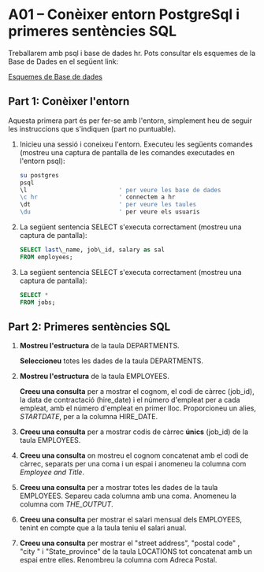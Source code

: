 # A01 – Conèixer entorn PostgreSql i primeres sentències SQL

Treballarem amb psql i base de dades hr. Pots consultar els esquemes de la Base de Dades en el següent link:

[Esquemes de Base de dades](https://github.com/sapa-basededades/M02-M10-Bases-de-Dades/tree/main/1%20-%20Llenguatge%20SQL%20DML%20i%20DDL/1%20-%20DATABASES/ESQUEMES/1%20-%20POSTGRES)

## Part 1: Conèixer l'entorn

Aquesta primera part és per fer-se amb l'entorn, simplement heu de seguir les instruccions que s'indiquen (part no puntuable).

1. Inicieu una sessió i coneixeu l'entorn. Executeu les següents comandes (mostreu una captura de pantalla de les comandes executades en l'entorn psql):

    ```bash
    su postgres
    psql
    \l                          ' per veure les base de dades
    \c hr                       ' connectem a hr
    \dt                         ' per veure les taules
    \du                         ' per veure els usuaris
    ```

2. La següent sentencia SELECT s'executa correctament (mostreu una captura de pantalla):

    ```sql
    SELECT last\_name, job\_id, salary as sal
    FROM employees;
    ```

3. La següent sentencia SELECT s'executa correctament (mostreu una captura de pantalla):

    ```sql
    SELECT *
    FROM jobs;
    ```

## Part 2: Primeres sentències SQL

1. **Mostreu l'estructura** de la taula DEPARTMENTS.

    **Seleccioneu** totes les dades de la taula DEPARTMENTS.

2. **Mostreu l'estructura** de la taula EMPLOYEES.

    **Creeu una consulta** per a mostrar el cognom, el codi de càrrec (job_id), la data de contractació (hire\_date) i el número d'empleat per a cada empleat, amb el número d'empleat en primer lloc. Proporcioneu un alies, _STARTDATE_, per a la columna HIRE\_DATE.

3. **Creeu una consulta** per a mostrar codis de càrrec **únics** (job_id) de la taula EMPLOYEES.

4. **Creeu una consulta** on mostreu el cognom concatenat amb el codi de càrrec, separats per una coma i un espai i anomeneu la columna com _Employee and Title_.

5. **Creeu una consulta** per a mostrar totes les dades de la taula EMPLOYEES. Separeu cada columna amb una coma. Anomeneu la columna com _THE\_OUTPUT_.

6. **Creeu una consulta** per mostrar el salari mensual dels EMPLOYEES, tenint en compte que a la taula teniu el salari anual.

7. **Creeu una consulta** per mostrar el "street address", "postal code" , "city " i "State_province" de la taula LOCATIONS tot concatenat amb un espai entre elles. Renombreu la columna com Adreca Postal.